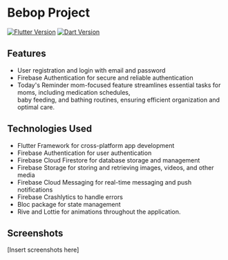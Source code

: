 # Bebop Project

[![Flutter Version](https://img.shields.io/badge/Flutter-v3.10.0-blue)](https://flutter.dev/)
[![Dart Version](https://img.shields.io/badge/Dart-v3.0.0-blue)](https://dart.dev/)

## Features

- User registration and login with email and password
- Firebase Authentication for secure and reliable authentication
- Today's Reminder mom-focused feature streamlines essential tasks for moms, including medication schedules,<br> baby feeding, and bathing routines, ensuring efficient organization and optimal care.

## Technologies Used

- Flutter Framework for cross-platform app development
- Firebase Authentication for user authentication
- Firebase Cloud Firestore for database storage and management
- Firebase Storage for storing and retrieving images, videos, and other media
- Firebase Cloud Messaging for real-time messaging and push notifications
- Firebase Crashlytics to handle errors
- Bloc package for state management
- Rive and Lottie for animations throughout the application.

## Screenshots
[Insert screenshots here]
